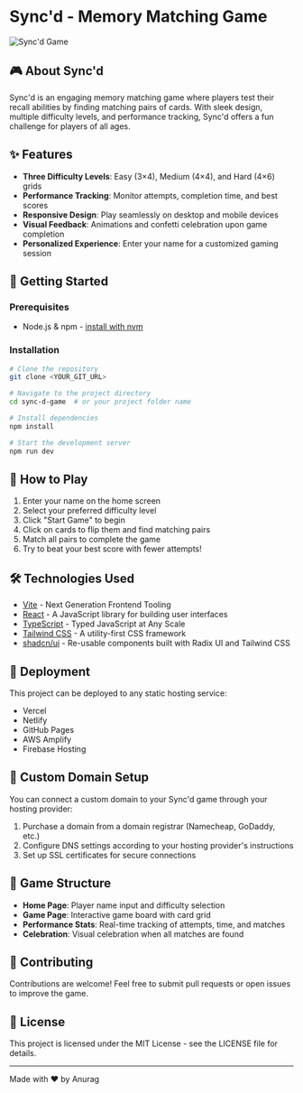 # Sync'd - Memory Matching Game

![Sync'd Game](https://example.com/game-screenshot.png)

## 🎮 About Sync'd

Sync'd is an engaging memory matching game where players test their recall abilities by finding matching pairs of cards. With sleek design, multiple difficulty levels, and performance tracking, Sync'd offers a fun challenge for players of all ages.

## ✨ Features

- **Three Difficulty Levels**: Easy (3×4), Medium (4×4), and Hard (4×6) grids
- **Performance Tracking**: Monitor attempts, completion time, and best scores
- **Responsive Design**: Play seamlessly on desktop and mobile devices
- **Visual Feedback**: Animations and confetti celebration upon game completion
- **Personalized Experience**: Enter your name for a customized gaming session

## 🚀 Getting Started

### Prerequisites

- Node.js & npm - [install with nvm](https://github.com/nvm-sh/nvm#installing-and-updating)

### Installation

```sh
# Clone the repository
git clone <YOUR_GIT_URL>

# Navigate to the project directory
cd sync-d-game  # or your project folder name

# Install dependencies
npm install

# Start the development server
npm run dev
```

## 🎯 How to Play

1. Enter your name on the home screen
2. Select your preferred difficulty level
3. Click "Start Game" to begin
4. Click on cards to flip them and find matching pairs
5. Match all pairs to complete the game
6. Try to beat your best score with fewer attempts!

## 🛠️ Technologies Used

- [Vite](https://vitejs.dev/) - Next Generation Frontend Tooling
- [React](https://reactjs.org/) - A JavaScript library for building user interfaces
- [TypeScript](https://www.typescriptlang.org/) - Typed JavaScript at Any Scale
- [Tailwind CSS](https://tailwindcss.com/) - A utility-first CSS framework
- [shadcn/ui](https://ui.shadcn.com/) - Re-usable components built with Radix UI and Tailwind CSS

## 📱 Deployment

This project can be deployed to any static hosting service:

- Vercel
- Netlify
- GitHub Pages
- AWS Amplify
- Firebase Hosting

## 🔗 Custom Domain Setup

You can connect a custom domain to your Sync'd game through your hosting provider:

1. Purchase a domain from a domain registrar (Namecheap, GoDaddy, etc.)
2. Configure DNS settings according to your hosting provider's instructions
3. Set up SSL certificates for secure connections

## 🧩 Game Structure

- **Home Page**: Player name input and difficulty selection
- **Game Page**: Interactive game board with card grid
- **Performance Stats**: Real-time tracking of attempts, time, and matches
- **Celebration**: Visual celebration when all matches are found

## 🤝 Contributing

Contributions are welcome! Feel free to submit pull requests or open issues to improve the game.

## 📄 License

This project is licensed under the MIT License - see the LICENSE file for details.

---

Made with ❤️ by Anurag
